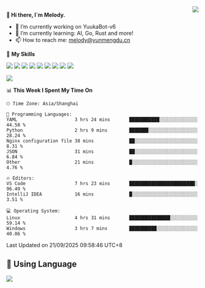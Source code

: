 <a href="#">
  <img align="right" src="https://github-readme-stats.vercel.app/api?username=melodyyuuka&count_private=true&show_icons=true" />
</a>

**👋 Hi there, I`m Melody.**

- 🔭 I’m currently working on YuukaBot-v6
- 🌱 I’m currently learning: AI, Go, Rust and more!
- 📫 How to reach me: melody@yunmengdu.cn

🌟 **My Skills** 

![](https://img.shields.io/badge/-Python-3e74a2?style=flat-square&logo=Python&logoColor=fff)
![](https://img.shields.io/badge/-Java-007396?style=flat-square&logo=OpenJDK&logoColor=fff)
![](https://img.shields.io/badge/-Node.js-339933?style=flat-square&logo=Node.js&logoColor=fff)
![](https://img.shields.io/badge/-Git-f05032?style=flat-square&logo=git&logoColor=fff)
![](https://img.shields.io/badge/-PostgreSQL-4169e1?style=flat-square&logo=PostgreSQL&logoColor=fff)
![](https://img.shields.io/badge/-Rust-000000?style=flat-square&logo=rust&logoColor=fff)
![](https://img.shields.io/badge/-VSCode-007acc?style=flat-square&logo=Visual-Studio-Code&logoColor=fff)
![](https://img.shields.io/badge/-FastAPI-009688?style=flat-square&logo=FastAPI&logoColor=fff)
![](https://img.shields.io/badge/-Linux-000000?style=flat-square&logo=Linux&logoColor=fff)


![](https://wakatime.com/badge/user/fa6dc0e2-47c5-4d2d-ae45-69fec6f2122c.svg)

<!--START_SECTION:waka-->
📊 **This Week I Spent My Time On** 

```text
🕑︎ Time Zone: Asia/Shanghai

💬 Programming Languages: 
YAML                     3 hrs 24 mins       ███████████░░░░░░░░░░░░░░   44.58 % 
Python                   2 hrs 9 mins        ███████░░░░░░░░░░░░░░░░░░   28.24 % 
Nginx configuration file 38 mins             ██░░░░░░░░░░░░░░░░░░░░░░░    8.31 % 
JSON                     31 mins             ██░░░░░░░░░░░░░░░░░░░░░░░    6.84 % 
Other                    21 mins             █░░░░░░░░░░░░░░░░░░░░░░░░    4.76 % 

🔥 Editors: 
VS Code                  7 hrs 23 mins       ████████████████████████░   96.49 % 
IntelliJ IDEA            16 mins             █░░░░░░░░░░░░░░░░░░░░░░░░    3.51 % 

💻 Operating System: 
Linux                    4 hrs 31 mins       ███████████████░░░░░░░░░░   59.14 % 
Windows                  3 hrs 7 mins        ██████████░░░░░░░░░░░░░░░   40.86 % 
```


 Last Updated on 21/09/2025 09:58:46 UTC+8
<!--END_SECTION:waka-->

## 🥰 **Using Language**

![](https://github-readme-stats.vercel.app/api/wakatime?username=MelodyYuyuko&layout=compact&hide_border=true)
